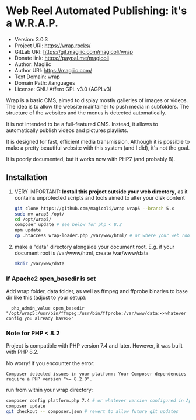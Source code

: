 # Web Reel Automated Publishing: it's a W.R.A.P.

* Version:         3.0.3
* Project URI:     https://wrap.rocks/
* GitLab URI:      https://git.magiiic.com/magicoli/wrap
* Donate link:     https://paypal.me/magicoli
* Author:          Magiiic
* Author URI:      https://magiiic.com/
* Text Domain:     wrap
* Domain Path:     /languages
* License:         GNU Affero GPL v3.0 (AGPLv3)

Wrap is a basic CMS, aimed to display mostly galleries of images or videos.
The idea is to allow the website maintainer to push media in subfolders.
The structure of the websites and the menus is detected automatically.

It is not intended to be a full-featured CMS. Instead, it allows to
automatically publish videos and pictures playlists.

It is designed for fast, efficient media transmission. Although it is
possible to make a pretty beautiful website with this system (and I did), it's
not the goal.

It is poorly documented, but it works now with PHP7 (and probably 8).

## Installation

1. VERY IMPORTANT: **Install this project outside your web directory**, as it contains
  unprotected scripts and tools aimed to alter your disk content
    ```bash
    git clone https://github.com/magicoli/wrap wrap5 --branch 5.x
    sudo mv wrap5 /opt/
    cd /opt/wrap5/
    composer update # see below for php < 8.2
    npm update
    cp .htaccess wrap-loader.php /var/www/html/ # or where your web root is
    ```
2. make a "data" directory alongside your document root. E.g. if your document root is /var/www/html, create /var/www/data
    ```bash
    mkdir /var/www/data
    ```

### If Apache2 open_basedir is set

Add wrap folder, data folder, as well as ffmpeg and ffprobe binaries to base dir like this (adjust to your setup):
```
  php_admin_value open_basedir "/opt/wrap5:/usr/bin/ffmpeg:/usr/bin/ffprobe:/var/www/data:<<whatever config you already have>>"
```

### Note for PHP < 8.2

Project is compatible with PHP version 7.4 and later. However, it was built with PHP 8.2. 

No worry! If you encounter the error:
```
Composer detected issues in your platform: Your Composer dependencies require a PHP version ">= 8.2.0".
```

run from within your wrap directory: 
```bash
composer config platform.php 7.4 # or whatever version configured in Apache
composer update
git checkout -- composer.json # revert to allow future git updates
```
